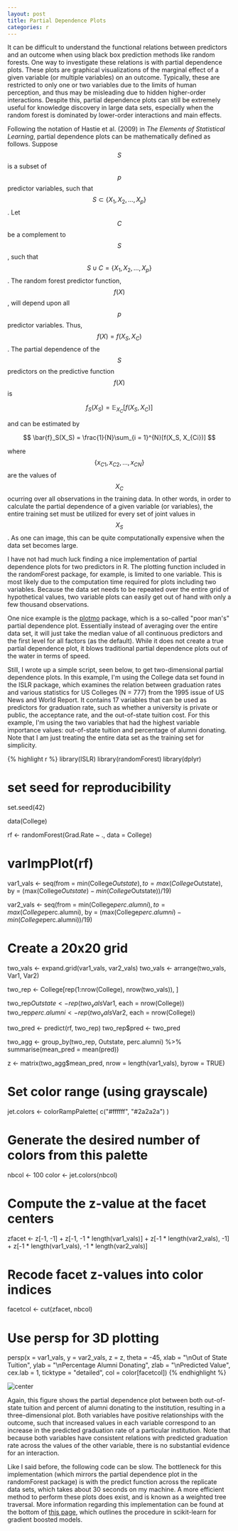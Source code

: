 ```yaml
---
layout: post
title: Partial Dependence Plots
categories: r
---
```


It can be difficult to understand the functional relations between predictors and an outcome when using black box prediction methods like random forests. One way to investigate these relations is with partial dependence plots. These plots are graphical visualizations of the marginal effect of a given variable (or multiple variables) on an outcome. Typically, these are restricted to only one or two variables due to the limits of human perception, and thus may be misleading due to hidden higher-order interactions. Despite this, partial dependence plots can still be extremely useful for knowledge discovery in large data sets, especially when the random forest is dominated by lower-order interactions and main effects. 

Following the notation of Hastie et al. (2009) in *The Elements of Statistical Learning*, partial dependence plots can be mathematically defined as follows. Suppose $$S$$ is a subset of $$p$$ predictor variables, such that $$S \subset \left\{X_1, X_2, \ldots, X_p\right\}$$. Let $$C$$ be a complement to $$S$$, such that $$S \cup C = \left\{X_1, X_2, \ldots, X_p\right\}$$. The random forest predictor function, $$f(X)$$, will depend upon all $$p$$ predictor variables. Thus, $$f(X) = f(X_S, X_C)$$. The partial dependence of the $$S$$ predictors on the predictive function $$f(X)$$ is

$$
f_S(X_S) = \mathbb{E}_{X_C}[f(X_S, X_C)]
$$

and can be estimated by

$$
\bar{f}_S(X_S) = \frac{1}{N}\sum_{i = 1}^{N}[f(X_S, X_{Ci})]
$$

where $$\left\{x_{C1}, x_{C2}, \ldots, x_{CN}\right\}$$ are the values of $$X_C$$ ocurring over all observations in the training data. In other words, in order to calculate the partial dependence of a given variable (or variables), the entire training set must be utilized for every set of joint values in $$X_S$$. As one can image, this can be quite computationally expensive when the data set becomes large.

I have not had much luck finding a nice implementation of partial dependence plots for two predictors in R. The plotting function included in the randomForest package, for example, is limited to one variable. This is most likely due to the computation time required for plots including two variables. Because the data set needs to be repeated over the entire grid of hypothetical values, two variable plots can easily get out of hand with only a few thousand observations. 

One nice example is the [plotmo](http://cran.r-project.org/web/packages/plotmo/index.html) package, which is a so-called "poor man's" partial dependence plot. Essentially instead of averaging over the entire data set, it will just take the median value of all continuous predictors and the first level for all factors (as the default). While it does not create a true partial dependence plot, it blows traditional partial dependence plots out of the water in terms of speed. 

Still, I wrote up a simple script, seen below, to get two-dimensional partial dependence plots. In this example, I'm using the College data set found in the ISLR package, which examines the relation between graduation rates and various statistics for US Colleges (N = 777) from the 1995 issue of US News and World Report. It contains 17 variables that can be used as predictors for graduation rate, such as whether a university is private or public, the acceptance rate, and the out-of-state tuition cost. For this example, I'm using the two variables that had the highest variable importance values: out-of-state tuition and percentage of alumni donating. Note that I am just treating the entire data set as the training set for simplicity. 



{% highlight r %}
library(ISLR)
library(randomForest)
library(dplyr)

# set seed for reproducibility
set.seed(42)

data(College)

rf <- randomForest(Grad.Rate ~ ., data = College)
# varImpPlot(rf)

var1_vals <- seq(from = min(College$Outstate),
                 to = max(College$Outstate),
                 by = (max(College$Outstate) - 
                         min(College$Outstate))/19)

var2_vals <- seq(from = min(College$perc.alumni),
                 to = max(College$perc.alumni),
                 by = (max(College$perc.alumni) - 
                         min(College$perc.alumni))/19)

# Create a 20x20 grid
two_vals <- expand.grid(var1_vals, var2_vals)
two_vals <- arrange(two_vals, Var1, Var2)

two_rep <- College[rep(1:nrow(College), nrow(two_vals)), ]

two_rep$Outstate <- rep(two_vals$Var1, each = nrow(College))
two_rep$perc.alumni <- rep(two_vals$Var2, each = nrow(College))

two_pred <- predict(rf, two_rep)
two_rep$pred <- two_pred

two_agg <- group_by(two_rep, Outstate, perc.alumni) %>%
  summarise(mean_pred = mean(pred))

z <- matrix(two_agg$mean_pred, nrow = length(var1_vals), byrow = TRUE)

# Set color range (using grayscale)
jet.colors <- colorRampPalette( c("#ffffff", "#2a2a2a") ) 

# Generate the desired number of colors from this palette
nbcol <- 100
color <- jet.colors(nbcol)

# Compute the z-value at the facet centers
zfacet <- z[-1, -1] + 
  z[-1, -1 * length(var1_vals)] + 
  z[-1 * length(var2_vals), -1] + 
  z[-1 * length(var1_vals), -1 * length(var2_vals)]

# Recode facet z-values into color indices
facetcol <- cut(zfacet, nbcol)

# Use persp for 3D plotting
persp(x = var1_vals, y = var2_vals, z = z, theta = -45,
      xlab = "\nOut of State Tuition",
      ylab = "\nPercentage Alumni Donating",
      zlab = "\nPredicted Value",
      cex.lab = 1,
      ticktype = "detailed",
      col = color[facetcol])
{% endhighlight %}

![center](/figs/2014-12-23-partial-dependence-1/unnamed-chunk-1-1.png)

Again, this figure shows the partial dependence plot between both out-of-state tuition and percent of alumni donating to the institution, resulting in a three-dimensional plot. Both variables have positive relationships with the outcome, such that increased values in each variable correspond to an increase in the predicted graduation rate of a particular institution. Note that because both variables have consistent relations with predicted graduation rate across the values of the other variable, there is no substantial evidence for an interaction.

Like I said before, the following code can be slow. The bottleneck for this implementation (which mirrors the partial dependence plot in the randomForest package) is with the predict function across the replicate data sets, which takes about 30 seconds on my machine. A more efficient method to perform these plots does exist, and is known as a weighted tree traversal. More information regarding this implementation can be found at the bottom of [this page](http://scikit-learn.org/stable/modules/ensemble.html), which outlines the procedure in scikit-learn for gradient boosted models.

